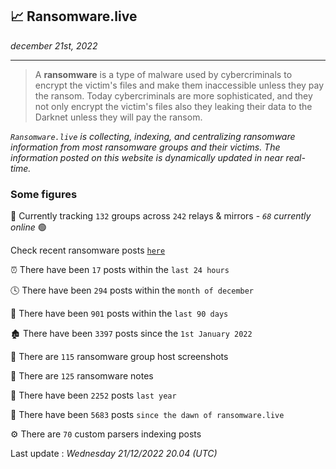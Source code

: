 ## 📈 Ransomware.live
_december 21st, 2022_

---

> A **ransomware** is a type of malware used by cybercriminals to encrypt the victim's files and make them inaccessible unless they pay the ransom. Today cybercriminals are more sophisticated, and they not only encrypt the victim's files also they leaking their data to the Darknet unless they will pay the ransom.


_`Ransomware.live` is collecting, indexing, and centralizing ransomware information from most ransomware groups and their victims. The information posted on this website is dynamically updated in near real-time._

### Some figures 

🔎 Currently tracking `132` groups across `242` relays & mirrors - _`68` currently online_ 🟢

Check recent ransomware posts [`here`](recentposts.md)


⏰ There have been `17` posts within the `last 24 hours`

🕓 There have been `294` posts within the `month of december`

📅 There have been `901` posts within the `last 90 days`

🏚 There have been `3397` posts since the `1st January 2022`

📸 There are `115` ransomware group host screenshots

📝 There are `125` ransomware notes

🚀 There have been `2252` posts `last year`

🐣 There have been `5683` posts `since the dawn of ransomware.live`

⚙️ There are `70` custom parsers indexing posts



Last update : _Wednesday 21/12/2022 20.04 (UTC)_

